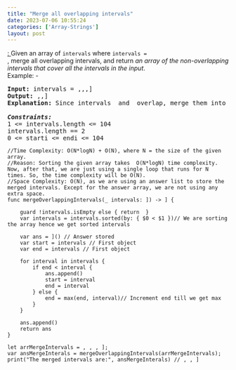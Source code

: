 ```yaml
---
title: "Merge all overlapping intervals"
date: 2023-07-06 10:55:24
categories: ['Array-Strings']
layout: post
---
```


<!-- wp:paragraph -->
<a href="https://leetcode.com/problems/merge-intervals/description/" target="_blank" rel="noopener" title="">: </a>Given an array of <code>intervals</code> where <code>intervals = </code>, merge all overlapping intervals, and return <em>an array of the non-overlapping intervals that cover all the intervals in the input</em>.<br>Example: - 


<!-- /wp:paragraph -->

<!-- wp:preformatted -->
<pre class="wp-block-preformatted"><strong>Input:</strong> intervals = ,,,]
<strong>Output:</strong> ,,]
<strong>Explanation:</strong> Since intervals  and  overlap, merge them into .

<strong><em>Constraints:
</em></strong>1 <= intervals.length <= 104
intervals.length == 2
0 <= starti <= endi <= 104</pre>
<!-- /wp:preformatted -->

<!-- wp:code -->
<pre class="wp-block-code"><code lang="swift" class="language-swift">//Time Complexity: O(N*logN) + O(N), where N = the size of the given array.
//Reason: Sorting the given array takes  O(N*logN) time complexity. Now, after that, we are just using a single loop that runs for N times. So, the time complexity will be O(N).
//Space Complexity: O(N), as we are using an answer list to store the merged intervals. Except for the answer array, we are not using any extra space.
func mergeOverlappingIntervals(_ intervals: ]) -> ] {
    
    guard !intervals.isEmpty else { return  }
    var intervals = intervals.sorted(by: { $0 < $1 })// We are sorting the array hence we get sorted intervals
    
    var ans = ]() // Answer stored
    var start = intervals // First object
    var end = intervals // First object
    
    for interval in intervals {
        if end < interval {
            ans.append()
            start = interval
            end = interval
        } else {
            end = max(end, interval)// Increment end till we get max
        }
    }
    
    ans.append()
    return ans
}

let arrMergeIntervals = , , , ];
var ansMergeInterals = mergeOverlappingIntervals(arrMergeIntervals);
print("The merged intervals are:", ansMergeInterals) // , , ]</code></pre>
<!-- /wp:code -->